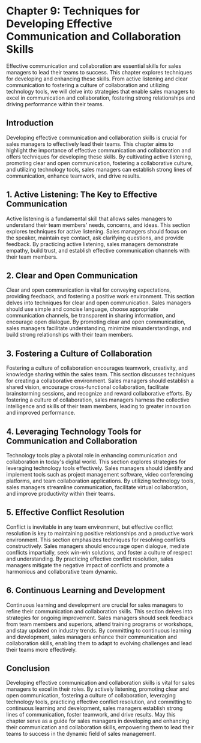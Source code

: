Chapter 9: Techniques for Developing Effective Communication and Collaboration Skills
=====================================================================================

Effective communication and collaboration are essential skills for sales managers to lead their teams to success. This chapter explores techniques for developing and enhancing these skills. From active listening and clear communication to fostering a culture of collaboration and utilizing technology tools, we will delve into strategies that enable sales managers to excel in communication and collaboration, fostering strong relationships and driving performance within their teams.

**Introduction**
----------------

Developing effective communication and collaboration skills is crucial for sales managers to effectively lead their teams. This chapter aims to highlight the importance of effective communication and collaboration and offers techniques for developing these skills. By cultivating active listening, promoting clear and open communication, fostering a collaborative culture, and utilizing technology tools, sales managers can establish strong lines of communication, enhance teamwork, and drive results.

**1. Active Listening: The Key to Effective Communication**
-----------------------------------------------------------

Active listening is a fundamental skill that allows sales managers to understand their team members' needs, concerns, and ideas. This section explores techniques for active listening. Sales managers should focus on the speaker, maintain eye contact, ask clarifying questions, and provide feedback. By practicing active listening, sales managers demonstrate empathy, build trust, and establish effective communication channels with their team members.

**2. Clear and Open Communication**
-----------------------------------

Clear and open communication is vital for conveying expectations, providing feedback, and fostering a positive work environment. This section delves into techniques for clear and open communication. Sales managers should use simple and concise language, choose appropriate communication channels, be transparent in sharing information, and encourage open dialogue. By promoting clear and open communication, sales managers facilitate understanding, minimize misunderstandings, and build strong relationships with their team members.

**3. Fostering a Culture of Collaboration**
-------------------------------------------

Fostering a culture of collaboration encourages teamwork, creativity, and knowledge sharing within the sales team. This section discusses techniques for creating a collaborative environment. Sales managers should establish a shared vision, encourage cross-functional collaboration, facilitate brainstorming sessions, and recognize and reward collaborative efforts. By fostering a culture of collaboration, sales managers harness the collective intelligence and skills of their team members, leading to greater innovation and improved performance.

**4. Leveraging Technology Tools for Communication and Collaboration**
----------------------------------------------------------------------

Technology tools play a pivotal role in enhancing communication and collaboration in today's digital world. This section explores strategies for leveraging technology tools effectively. Sales managers should identify and implement tools such as project management software, video conferencing platforms, and team collaboration applications. By utilizing technology tools, sales managers streamline communication, facilitate virtual collaboration, and improve productivity within their teams.

**5. Effective Conflict Resolution**
------------------------------------

Conflict is inevitable in any team environment, but effective conflict resolution is key to maintaining positive relationships and a productive work environment. This section emphasizes techniques for resolving conflicts constructively. Sales managers should encourage open dialogue, mediate conflicts impartially, seek win-win solutions, and foster a culture of respect and understanding. By practicing effective conflict resolution, sales managers mitigate the negative impact of conflicts and promote a harmonious and collaborative team dynamic.

**6. Continuous Learning and Development**
------------------------------------------

Continuous learning and development are crucial for sales managers to refine their communication and collaboration skills. This section delves into strategies for ongoing improvement. Sales managers should seek feedback from team members and superiors, attend training programs or workshops, and stay updated on industry trends. By committing to continuous learning and development, sales managers enhance their communication and collaboration skills, enabling them to adapt to evolving challenges and lead their teams more effectively.

**Conclusion**
--------------

Developing effective communication and collaboration skills is vital for sales managers to excel in their roles. By actively listening, promoting clear and open communication, fostering a culture of collaboration, leveraging technology tools, practicing effective conflict resolution, and committing to continuous learning and development, sales managers establish strong lines of communication, foster teamwork, and drive results. May this chapter serve as a guide for sales managers in developing and enhancing their communication and collaboration skills, empowering them to lead their teams to success in the dynamic field of sales management.
